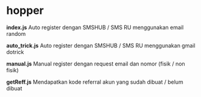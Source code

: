 # hopper

**index.js**
Auto register dengan SMSHUB / SMS RU menggunakan email random

**auto_trick.js**
Auto register dengan SMSHUB / SMS RU menggunakan gmail dotrick

**manual.js**
Manual register dengan request email dan nomor (fisik / non fisik)

**getReff.js**
Mendapatkan kode referral akun yang sudah dibuat / belum dibuat
